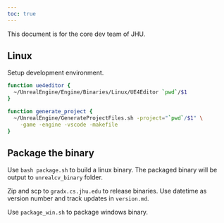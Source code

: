 ```yaml
---
toc: true
---
```


This document is for the core dev team of JHU.

## Linux

Setup development environment.

```bash
function ue4editor {
  ~/UnrealEngine/Engine/Binaries/Linux/UE4Editor `pwd`/$1
}

function generate_project {
  ~/UnrealEngine/GenerateProjectFiles.sh -project="`pwd`/$1" \
    -game -engine -vscode -makefile
}
```

## Package the binary

Use `bash package.sh` to build a linux binary. The packaged binary will be output to `unrealcv_binary` folder.

Zip and scp to `gradx.cs.jhu.edu` to release binaries. Use datetime as version number and track updates in `version.md`.

Use `package_win.sh` to package windows binary.